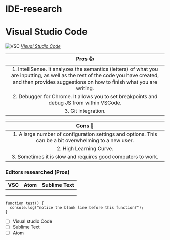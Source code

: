 # IDE-research
# Visual Studio Code 
![VSC](https://code.visualstudio.com/opengraphimg/opengraph-home.png)
 [*Visual Studio Code*](https://code.visualstudio.com/)
 
 
 |**Pros**  :thumbsup:|
 |:------:| 
 |  1. IntelliSense. It analyzes the semantics (letters) of what you are inputting, as well as the rest of the code you have created, and          then provides suggestions on how to finish what you are writing.|
 |  2. Debugger for Chrome. It allows you to set breakpoints and debug JS from within VSCode.|
 |  3. Git integration.| 
 
   |     **Cons**  :see_no_evil: |
 |:------:|
 |  1. A large number of configuration settings and options. This can be a bit overwhelming to a new user.|
 |  2. High Learning Curve.|
 |  3. Sometimes it is slow and requires good computers to work.| 
 
### Editors researched (Pros)

| VSC         |  Atom       | Sublime Text  |
| :---        |    :----:   |          ---: |
|             |             |               |
|             |             |               |
|             |             |               | 


~~~~
function test() {
  console.log("notice the blank line before this function?");
}
~~~~
  
  
   
- [ ] Visual studio Code
- [ ] Sublime Text
- [ ] Atom

> > 
